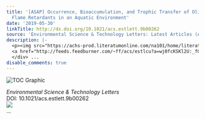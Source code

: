 ```yaml
---
title: '[ASAP] Occurrence, Bioaccumulation, and Trophic Transfer of Oligomeric Organophosphorus
  Flame Retardants in an Aquatic Environment'
date: '2019-05-30'
linkTitle: http://dx.doi.org/10.1021/acs.estlett.9b00262
source: 'Environmental Science & Technology Letters: Latest Articles (ACS Publications)'
description: |-
  <p><img src="https://achs-prod.literatumonline.com/na101/home/literatum/publisher/achs/journals/content/estlcu/0/estlcu.ahead-of-print/acs.estlett.9b00262/20190530/images/medium/ez-2019-00262c_0003.gif" alt="TOC Graphic"/></p><div><cite>Environmental Science & Technology Letters</cite></div><div>DOI: 10.1021/acs.estlett.9b00262</div><div class="feedflare">
  <a href="http://feeds.feedburner.com/~ff/acs/estlcu?a=wj0fcKSKl2U:_fGSWz6PluE:yIl2AUoC8zA"><img src="http://feeds.feedburner.com/~ff/acs/estlcu?d=yIl2AUoC8zA" border="0"></img></a>
  </div> ...
disable_comments: true
---
```

<p><img src="https://achs-prod.literatumonline.com/na101/home/literatum/publisher/achs/journals/content/estlcu/0/estlcu.ahead-of-print/acs.estlett.9b00262/20190530/images/medium/ez-2019-00262c_0003.gif" alt="TOC Graphic"/></p><div><cite>Environmental Science & Technology Letters</cite></div><div>DOI: 10.1021/acs.estlett.9b00262</div><div class="feedflare">
<a href="http://feeds.feedburner.com/~ff/acs/estlcu?a=wj0fcKSKl2U:_fGSWz6PluE:yIl2AUoC8zA"><img src="http://feeds.feedburner.com/~ff/acs/estlcu?d=yIl2AUoC8zA" border="0"></img></a>
</div> ...